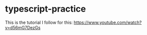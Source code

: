 # typescript-practice
This is the tutorial I follow for this: https://www.youtube.com/watch?v=d56mG7DezGs
